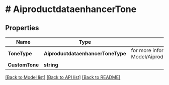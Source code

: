 # # AiproductdataenhancerTone


## Properties 


Name | Type | Description | Notes
------------ | ------------- | ------------- | -------------
**ToneType**| **AiproductdataenhancerToneType** |  for more information please, see Model/AiproductdataenhancerToneType.php  | [optional]
**CustomTone**| **string** |   | [optional]


[[Back to Model list]](../../README.md#models) [[Back to API list]](../../README.md#endpoints) [[Back to README]](../../README.md)


